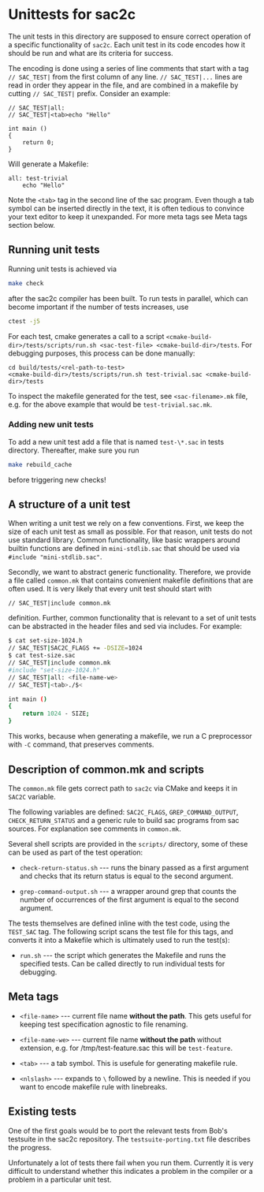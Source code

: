 Unittests for sac2c
===================

The unit tests in this directory are supposed to ensure correct operation of
a specific functionality of `sac2c`.  Each unit test in its code encodes how
it should be run and what are its criteria for success.

The encoding is done using a series of line comments that start with a tag
`// SAC_TEST|` from the first column of any line.  `// SAC_TEST|...` lines
are read in order they appear in the file, and are combined in a makefile
by cutting `// SAC_TEST|` prefix.  Consider an example:

```
// SAC_TEST|all:
// SAC_TEST|<tab>echo "Hello"

int main ()
{
    return 0;
}
```
Will generate a Makefile:

```
all: test-trivial
	echo "Hello"
```

Note the `<tab>` tag in the second line of the sac program.  Even though
a tab symbol can be inserted directly in the text, it is often tedious to
convince your text editor to keep it unexpanded.  For more meta tags see
Meta tags section below.

## Running unit tests

Running unit tests is achieved via

```sh
make check
```
after the sac2c compiler has been built.   To run tests in parallel, which
can become important if the number of tests increases, use
```sh
ctest -j5
```

For each test, cmake generates a call to a script
`<cmake-build-dir>/tests/scripts/run.sh <sac-test-file> <cmake-build-dir>/tests`.
For debugging purposes, this process can be done manually:
```
cd build/tests/<rel-path-to-test>
<cmake-build-dir>/tests/scripts/run.sh test-trivial.sac <cmake-build-dir>/tests
```
To inspect the makefile generated for the test, see `<sac-filename>.mk`
file, e.g. for the above example that would be `test-trivial.sac.mk`.

### Adding new unit tests

To add a new unit test add a file that is named `test-\*.sac` in tests
directory.
Thereafter, make sure you run
```sh
make rebuild_cache
```
before triggering new checks!

## A structure of a unit test

When writing a unit test we rely on a few conventions.  First, we keep
the size of each unit test as small as possible.  For that reason, unit tests
do not use standard library.  Common functionality, like basic wrappers around
builtin functions are defined in `mini-stdlib.sac` that should be used via
`#include "mini-stdlib.sac"`.

Secondly, we want to abstract generic functionality.  Therefore, we provide
a file called `common.mk` that contains convenient makefile definitions that
are often used.  It is very likely that every unit test should start with 
```
// SAC_TEST|include common.mk
```
definition.  Further, common functionality that is relevant to a set of unit
tests can be abstracted in the header files and sed via includes.  For example:

```sh
$ cat set-size-1024.h
// SAC_TEST|SAC2C_FLAGS += -DSIZE=1024
$ cat test-size.sac
// SAC_TEST|include common.mk
#include "set-size-1024.h"
// SAC_TEST|all: <file-name-we>
// SAC_TEST|<tab>./$<

int main ()
{
    return 1024 - SIZE;
}
```
This works, because when generating a makefile, we run a C preprocessor with
`-C` command, that preserves comments.

## Description of common.mk and scripts

The `common.mk` file gets correct path to `sac2c` via CMake and keeps it in
`SAC2C` variable.

The following variables are defined: `SAC2C_FLAGS`, `GREP_COMMAND_OUTPUT`,
`CHECK_RETURN_STATUS` and a generic rule to build sac programs from sac sources.
For explanation see comments in `common.mk`.

Several shell scripts are provided in the `scripts/` directory, some of these
can be used as part of the test operation:

  * `check-return-status.sh` --- runs the binary passed as a first argument
    and checks that its return status is equal to the second argument.

  * `grep-command-output.sh` --- a wrapper around grep that counts the number
    of occurrences of the first argument is equal to the second argument.

The tests themselves are defined inline with the test code, using the `TEST_SAC`
tag. The following script scans the test file for this tags, and converts it into
a Makefile which is ultimately used to run the test(s):

  * `run.sh` --- the script which generates the Makefile and runs the
    specified tests. Can be called directly to run individual tests for debugging.

## Meta tags

  * `<file-name>` --- current file name **without the path**.  This gets useful
    for keeping test specification agnostic to file renaming.

  * `<file-name-we>` --- current file name **without the path** without
    extension, e.g. for /tmp/test-feature.sac this will be `test-feature`.

  * `<tab>` --- a tab symbol.  This is usefule for generating makefile rule.

  * `<nlslash>` --- expands to `\` followed by a newline.  This is needed if
     you want to encode makefile rule with linebreaks.

## Existing tests

One of the first goals would be to port the relevant tests from Bob's testsuite
in the sac2c repository.  The `testsuite-porting.txt` file describes the
progress.

Unfortunately a lot of tests there fail when you run them.  Currently it is very
difficult to understand whether this indicates a problem in the compiler or a
problem in a particular unit test.
